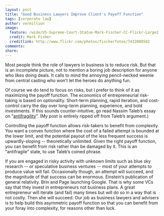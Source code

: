 ```yaml
---
layout: post
title: "Good Business Lawyers Improve Client's Payoff Function"
tags: [corporate law]
author: vermillion
image:
  feature: /wide/US-Supreme-Court-Statue-Mark-Fischer-CC-Flickr-Large2.jpg
  credit: Mark Fisher
  creditlink: http://www.flickr.com/photos/fischerfotos/7432008582
comments: 
share: 
---
```



Most people think the role of lawyers in business is to reduce risk. But that is an incomplete picture, not to mention a boring job description for anyone who likes doing deals. It calls to mind the annoying pencil-necked weenie from central casting who won’t let the heroes do anything fun.

Of course we do tend to focus on risks, but I prefer to think of it as maximizing the payoff function. The economics of entrepreneurial risk-taking is based on optionality. Short-term planning, rapid iteration, and cost-control carry the day over long-term planning, experience, and bold investments. If this sounds counter-intuitive, go read Nassim Taleb’s essay on “<a href="http://www.edge.org/conversation/understanding-is-a-poor-substitute-for-convexity-antifragility" target="_blank">antifragility</a>”. (My post is entirely ripped off from Taleb’s argument.)

Controlling the payoff function allows risk-takers to benefit from complexity. You want a convex function where the cost of a failed attempt is bounded at the lower limit, and the potential payout of the less frequent success is upwardly-sloping -- theoretically unlimited. Given the right payoff function, you can benefit from risk rather than be damaged by it. This is an “antifragile” state, to use Taleb’s coined phrase.

If you are engaged in risky activity with unknown limits such as blue sky research -- or speculative business ventures -- most of your attempts to produce value will fail. Occasionally though, an attempt will succeed, and the magnitude of that success can be enormous. Einstein’s publication of general relativity. Brin and Page launching Google. That is why some VCs say that they invest in entrepreneurs not business plans. A great entrepreneur will iterate (and fail) many times but will do so in a way that is not costly. Then she will succeed. Our job as business lawyers and advisers is to help build this asymmetric payoff function so that you can benefit from your foray into complexity, for reasons other than luck.